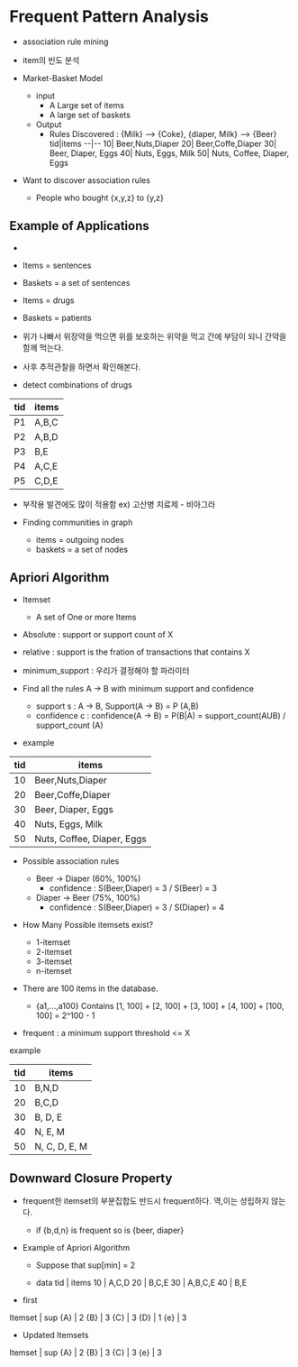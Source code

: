 # Frequent Pattern Analysis
- association rule mining
- item의 빈도 분석

- Market-Basket Model
  - input
    - A Large set of items
    - A large set of baskets
  - Output
    - Rules Discovered : {Milk} --> {Coke}, {diaper, Milk} --> {Beer}
tid|items
--|--
10| Beer,Nuts,Diaper
20| Beer,Coffe,Diaper
30| Beer, Diaper, Eggs
40| Nuts, Eggs, Milk
50| Nuts, Coffee, Diaper, Eggs



- Want to discover association rules
  - People who bought {x,y,z} to {y,z}
 
## Example of Applications
-
- Items = sentences
- Baskets = a set of sentences


- Items = drugs
- Baskets = patients

- 위가 나빠서 위장약을 먹으면 위를 보호하는 위약을 먹고 간에 부담이 되니 간약을 함께 먹는다.
- 사후 추적관찰을 하면서 확인해본다.
- detect combinations of drugs

tid|items
--|--
P1| A,B,C
P2| A,B,D
P3| B,E
P4| A,C,E
P5| C,D,E

- 부작용 발견에도 많이 적용함 ex) 고산병 치료제 - 비아그라

- Finding communities in graph
  - items = outgoing nodes
  - baskets = a set of nodes
  
## Apriori Algorithm
- Itemset
  - A set of One or more Items
 

- Absolute : support or support count of X
- relative : support is the fration of transactions that contains X

- minimum_support : 우리가 결정해야 할 파라미터


- Find all the rules A -> B with minimum support and confidence
  - support s : A -> B, Support(A -> B) = P (A,B)
  - confidence c : confidence(A -> B) = P(B|A) = support_count(AUB) / support_count (A)
  
- example

tid|items
--|--
10| Beer,Nuts,Diaper
20| Beer,Coffe,Diaper
30| Beer, Diaper, Eggs
40| Nuts, Eggs, Milk
50| Nuts, Coffee, Diaper, Eggs

- Possible association rules
  - Beer -> Diaper (60%, 100%)
    - confidence : S(Beer,Diaper) = 3 / S(Beer) = 3
  - Diaper -> Beer (75%, 100%)
    - confidence : S(Beer,Diaper) = 3 / S(Diaper) = 4
  
- How Many Possible itemsets exist?
  - 1-itemset
  - 2-itemset
  - 3-itemset
  - n-itemset
- There are 100 items in the database.
  - {a1,...,a100} Contains [1, 100] + [2, 100] + [3, 100] + [4, 100] + [100, 100] = 2^100 - 1
  
- frequent : a minimum support threshold <= X 

example

tid|items
--|--
10| B,N,D
20| B,C,D
30| B, D, E
40| N, E, M
50| N, C, D, E, M


## Downward Closure Property
- frequent한 itemset의 부분집합도 반드시 frequent하다. 역,이는 성립하지 않는다.
  - if {b,d,n} is frequent so is {beer, diaper} 
  
- Example of Apriori Algorithm
  - Suppose that sup[min] = 2
  
  - data
  tid | items
  10 | A,C,D
  20 | B,C,E
  30 | A,B,C,E
  40 | B,E
 
 - first
 
 Itemset | sup
 {A} | 2
 {B} | 3
 {C} | 3
 {D} | 1
 {e} | 3

- Updated Itemsets

 Itemset | sup
 {A} | 2
 {B} | 3
 {C} | 3
  {e} | 3

